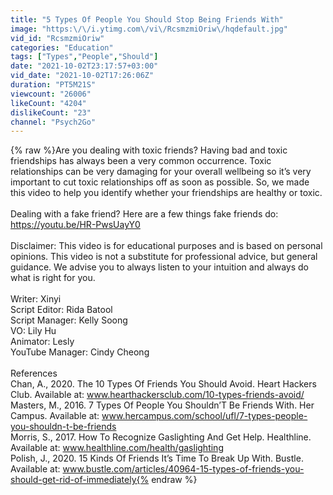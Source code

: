 ```yaml
---
title: "5 Types Of People You Should Stop Being Friends With"
image: "https:\/\/i.ytimg.com\/vi\/RcsmzmiOriw\/hqdefault.jpg"
vid_id: "RcsmzmiOriw"
categories: "Education"
tags: ["Types","People","Should"]
date: "2021-10-02T23:17:57+03:00"
vid_date: "2021-10-02T17:26:06Z"
duration: "PT5M21S"
viewcount: "26006"
likeCount: "4204"
dislikeCount: "23"
channel: "Psych2Go"
---
```

{% raw %}Are you dealing with toxic friends? Having bad and toxic friendships has always been a very common occurrence. Toxic relationships can be very damaging for your overall wellbeing so it’s very important to cut toxic relationships off as soon as possible. So, we made this video to help you identify whether your friendships are healthy or toxic. <br /><br />Dealing with a fake friend? Here are a few things fake friends do: <a rel="nofollow" target="blank" href="https://youtu.be/HR-PwsUayY0">https://youtu.be/HR-PwsUayY0</a><br /><br />Disclaimer: This video is for educational purposes and is based on personal opinions. This video is not a substitute for professional advice, but general guidance. We advise you to always listen to your intuition and always do what is right for you.<br /><br />Writer: Xinyi <br />Script Editor: Rida Batool <br />Script Manager: Kelly Soong <br />VO: Lily Hu <br />Animator: Lesly<br />YouTube Manager: Cindy Cheong   <br /><br />References<br />Chan, A., 2020. The 10 Types Of Friends You Should Avoid.  Heart Hackers Club. Available at: www.hearthackersclub.com/10-types-friends-avoid/<br />Masters, M., 2016. 7 Types Of People You Shouldn’T Be Friends With. Her Campus. Available at: www.hercampus.com/school/ufl/7-types-people-you-shouldn-t-be-friends<br />Morris, S., 2017. How To Recognize Gaslighting And Get Help. Healthline. Available at: www.healthline.com/health/gaslighting<br />Polish, J., 2020. 15 Kinds Of Friends It’s Time To Break Up With. Bustle. Available at: www.bustle.com/articles/40964-15-types-of-friends-you-should-get-rid-of-immediately{% endraw %}
